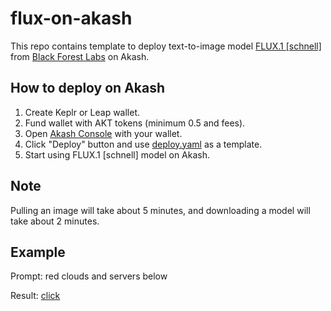 # flux-on-akash

This repo contains template to deploy text-to-image model [FLUX.1 [schnell]](https://huggingface.co/black-forest-labs/FLUX.1-schnell) from [Black Forest Labs](https://blackforestlabs.ai/) on Akash.

## How to deploy on Akash
1. Create Keplr or Leap wallet.
2. Fund wallet with AKT tokens (minimum 0.5 and fees).
3. Open [Akash Console](https://console.akash.network/) with your wallet.
4. Click "Deploy" button and use [deploy.yaml](https://github.com/camathebullet/flux-on-akash/blob/main/deploy.yaml) as a template.
5. Start using FLUX.1 [schnell] model on Akash.

## Note
Pulling an image will take about 5 minutes, and downloading a model will take about 2 minutes.

## Example
Prompt: red clouds and servers below

Result: [click](https://imgtr.ee/images/2024/09/11/821665224b5a3632cfabadae07b0afe8.png)
